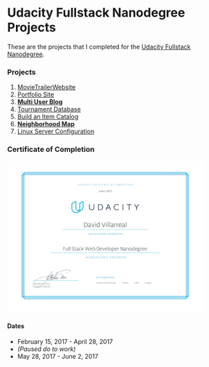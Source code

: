 # Udacity Fullstack Nanodegree Projects
These are the projects that I completed for the [Udacity Fullstack Nanodegree](https://www.udacity.com/course/full-stack-web-developer-nanodegree--nd004).


### Projects

1. [MovieTrailerWebsite](MovieTrailerWebsite/)
2. [Portfolio Site](https://github.com/Phaze1D/Portfolio)
3. **[Multi User Blog](https://github.com/Phaze1D/Blug)**
4. [Tournament Database](TournamentProject/)
5. [Build an Item Catalog](ItemCatalog/)
6. **[Neighborhood Map](https://github.com/Phaze1D/Google_Zomato_Maps)**
7. [Linux Server Configuration](LinuxConfigProject/)


### Certificate of Completion
<p align="left">
<img src="readme_imgs/udacity_cert.png" height="350px"/>
</p>



#### Dates
* February 15, 2017 - April 28, 2017
* *(Paused do to work)*
* May 28, 2017 - June 2, 2017
